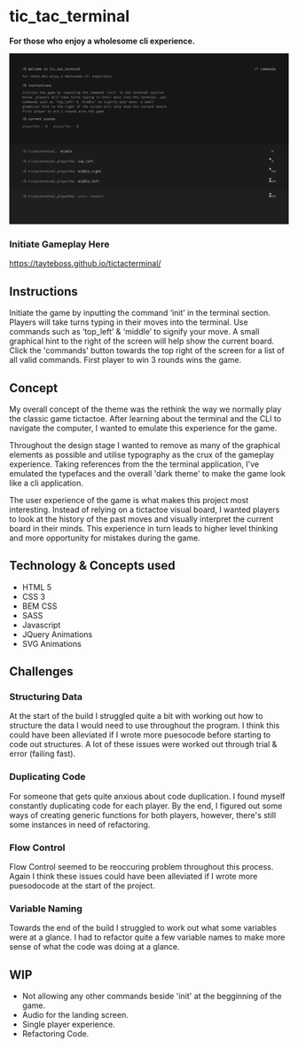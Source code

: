 # tic_tac_terminal
**For those who enjoy a wholesome cli experience.**

![tic_tac_toe screenshot](screenshot-1.jpg)

### Initiate Gameplay Here
https://tayteboss.github.io/tictacterminal/

## Instructions
Initiate the game by inputting the command ‘init’ in the terminal section. Players will take turns typing in their moves into the terminal. Use commands such as ‘top_left’ & ‘middle’ to signify your move. A small graphical hint to the right of the screen will help show the current board. Click the 'commands' button towards the top right of the screen for a list of all valid commands. First player to win 3 rounds wins the game.

## Concept
My overall concept of the theme was the rethink the way we normally play the classic game tictactoe. After learning about the terminal and the CLI to navigate the computer, I wanted to emulate this experience for the game. 

Throughout the design stage I wanted to remove as many of the graphical elements as possible and utilise typography as the crux of the gameplay experience. Taking references from the the terminal application, I've emulated the typefaces and the overall 'dark theme' to make the game look like a cli application.

The user experience of the game is what makes this project most interesting. Instead of relying on a tictactoe visual board, I wanted players to look at the history of the past moves and visually interpret the current board in their minds. This experience in turn leads to higher level thinking and more opportunity for mistakes during the game.

## Technology & Concepts used
* HTML 5
* CSS 3
* BEM CSS
* SASS
* Javascript
* JQuery Animations
* SVG Animations

## Challenges
### Structuring Data
At the start of the build I struggled quite a bit with working out how to structure the data I would need to use throughout the program. I think this could have been alleviated if I wrote more puesocode before starting to code out structures. A lot of these issues were worked out through trial & error (failing fast).

### Duplicating Code
For someone that gets quite anxious about code duplication. I found myself constantly duplicating code for each player. By the end, I figured out some ways of creating generic functions for both players, however, there's still some instances in need of refactoring. 

### Flow Control
Flow Control seemed to be reoccuring problem throughout this process. Again I think these issues could have been alleviated if I wrote more puesodocode at the start of the project.

### Variable Naming
Towards the end of the build I struggled to work out what some variables were at a glance. I had to refactor quite a few variable names to make more sense of what the code was doing at a glance.

## WIP
* Not allowing any other commands beside 'init' at the begginning of the game.
* Audio for the landing screen.
* Single player experience.
* Refactoring Code.